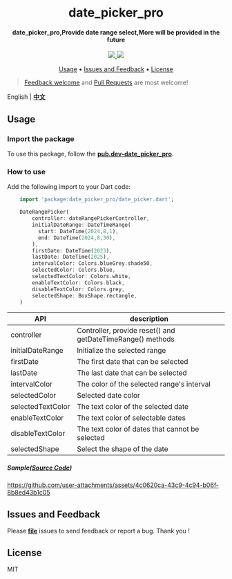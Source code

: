 <h1 align="center">date_picker_pro</h1>
<h4 align="center">
  date_picker_pro,Provide date range select,More will be provided in the future
</h4>

<div align="center">
  <a href="https://pub.dev/packages/date_picker_pro">
    <img src="https://img.shields.io/pub/v/date_picker_pro.svg" />
  </a>
  <img src="https://img.shields.io/github/license/LiuDongCai/date_picker_pro" />
</div>

<p align="center">
  <a href="#usage">Usage</a> •
  <a href="#issues-and-feedback">Issues and Feedback</a> •
  <a href="#license">License</a>
</p>

> [Feedback welcome](https://github.com/LiuDongCai/date_picker_pro/issues) and [Pull Requests](https://github.com/LiuDongCai/date_picker_pro/pulls) are most welcome!

English | [**中文**](https://github.com/LiuDongCai/date_picker_pro/blob/master/README-ZH.md)

## Usage

### Import the package

To use this package, follow the [**pub.dev-date_picker_pro**](https://pub.dev/packages/date_picker_pro).

### How to use

Add the following import to your Dart code:

```dart
    import 'package:date_picker_pro/date_picker.dart';

    DateRangePicker(
        controller: dateRangePickerController,
        initialDateRange: DateTimeRange(
          start: DateTime(2024,8,1),
          end: DateTime(2024,8,30),
        ),
        firstDate: DateTime(2023),
        lastDate: DateTime(2025),
        intervalColor: Colors.blueGrey.shade50,
        selectedColor: Colors.blue,
        selectedTextColor: Colors.white,
        enableTextColor: Colors.black,
        disableTextColor: Colors.grey,
        selectedShape: BoxShape.rectangle,
    )
```

| API               | description                                                |
|-------------------|------------------------------------------------------------|
| controller        | Controller, provide reset() and getDateTimeRange() methods |
| initialDateRange  | Initialize the selected range                              |
| firstDate         | The first date that can be selected                        |
| lastDate          | The last date that can be selected                         |
| intervalColor     | The color of the selected range's interval                 |
| selectedColor     | Selected date color                                        |
| selectedTextColor | The text color of the selected date                        |
| enableTextColor   | The text color of selectable dates                         |
| disableTextColor  | The text color of dates that cannot be selected            |
| selectedShape     | Select the shape of the date                               |

##### Sample([Source Code](/example/lib/main.dart))
https://github.com/user-attachments/assets/4c0620ca-43c9-4c94-b06f-8b8ed43b1c05

## Issues and Feedback

Please [**file**](https://github.com/LiuDongCai/date_picker_pro/issues) issues to send feedback or report a bug. Thank you !

## License

MIT
